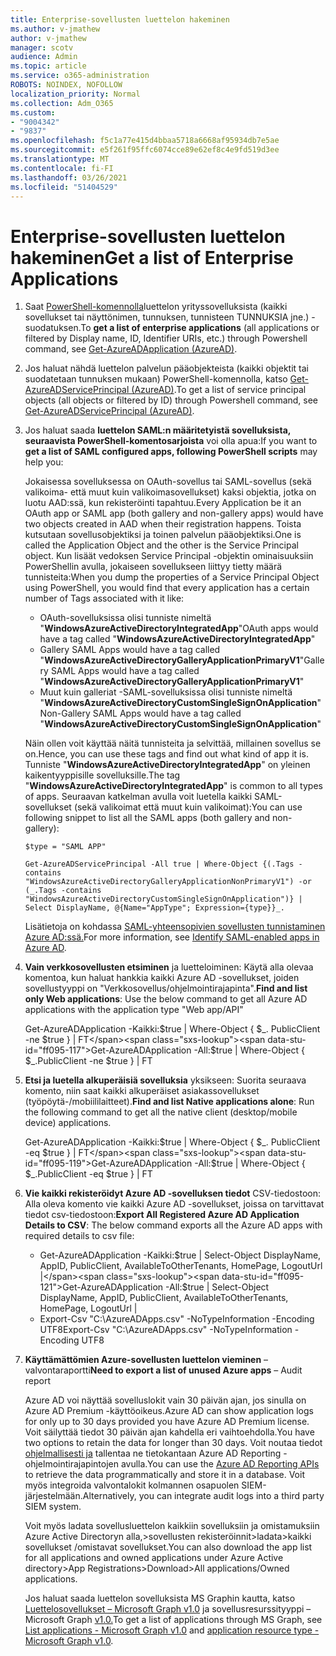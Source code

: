 ```yaml
---
title: Enterprise-sovellusten luettelon hakeminen
ms.author: v-jmathew
author: v-jmathew
manager: scotv
audience: Admin
ms.topic: article
ms.service: o365-administration
ROBOTS: NOINDEX, NOFOLLOW
localization_priority: Normal
ms.collection: Adm_O365
ms.custom:
- "9004342"
- "9837"
ms.openlocfilehash: f5c1a77e415d4bbaa5718a6668af95934db7e5ae
ms.sourcegitcommit: e5f261f95ffc6074cce89e62ef8c4e9fd519d3ee
ms.translationtype: MT
ms.contentlocale: fi-FI
ms.lasthandoff: 03/26/2021
ms.locfileid: "51404529"
---
```

# <a name="get-a-list-of-enterprise-applications"></a><span data-ttu-id="ff095-102">Enterprise-sovellusten luettelon hakeminen</span><span class="sxs-lookup"><span data-stu-id="ff095-102">Get a list of Enterprise Applications</span></span>

1. <span data-ttu-id="ff095-103">Saat  [PowerShell-komennolla](https://docs.microsoft.com/powershell/module/azuread/get-azureadapplication)luettelon yrityssovelluksista (kaikki sovellukset tai näyttönimen, tunnuksen, tunnisteen TUNNUKSIA jne.) -suodatuksen.</span><span class="sxs-lookup"><span data-stu-id="ff095-103">To **get a list of enterprise applications** (all applications or filtered by Display name, ID, Identifier URIs, etc.) through Powershell command, see [Get-AzureADApplication (AzureAD)](https://docs.microsoft.com/powershell/module/azuread/get-azureadapplication).</span></span>
2. <span data-ttu-id="ff095-104">Jos haluat nähdä luettelon palvelun pääobjekteista (kaikki objektit tai suodatetaan tunnuksen mukaan) PowerShell-komennolla, katso [Get-AzureADServicePrincipal (AzureAD)](https://docs.microsoft.com/powershell/module/azuread/get-azureadserviceprincipal).</span><span class="sxs-lookup"><span data-stu-id="ff095-104">To get a list of service principal objects (all objects or filtered by ID) through Powershell command, see [Get-AzureADServicePrincipal (AzureAD)](https://docs.microsoft.com/powershell/module/azuread/get-azureadserviceprincipal).</span></span>
3. <span data-ttu-id="ff095-105">Jos haluat saada **luettelon SAML:n määritetyistä sovelluksista, seuraavista PowerShell-komentosarjoista** voi olla apua:</span><span class="sxs-lookup"><span data-stu-id="ff095-105">If you want to **get a list of SAML configured apps, following PowerShell scripts** may help you:</span></span>

    <span data-ttu-id="ff095-106">Jokaisessa sovelluksessa on OAuth-sovellus tai SAML-sovellus (sekä valikoima- että muut kuin valikoimasovellukset) kaksi objektia, jotka on luotu AAD:ssä, kun rekisteröinti tapahtuu.</span><span class="sxs-lookup"><span data-stu-id="ff095-106">Every Application be it an OAuth app or SAML app (both gallery and non-gallery apps) would have two objects created in AAD when their registration happens.</span></span> <span data-ttu-id="ff095-107">Toista kutsutaan sovellusobjektiksi ja toinen palvelun pääobjektiksi.</span><span class="sxs-lookup"><span data-stu-id="ff095-107">One is called the Application Object and the other is the Service Principal object.</span></span> <span data-ttu-id="ff095-108">Kun lisäät vedoksen Service Principal -objektin ominaisuuksiin PowerShellin avulla, jokaiseen sovellukseen liittyy tietty määrä tunnisteita:</span><span class="sxs-lookup"><span data-stu-id="ff095-108">When you dump the properties of a Service Principal Object using PowerShell, you would find that every application has a certain number of Tags associated with it like:</span></span>

    - <span data-ttu-id="ff095-109">OAuth-sovelluksissa olisi tunniste nimeltä "**WindowsAzureActiveDirectoryIntegratedApp**"</span><span class="sxs-lookup"><span data-stu-id="ff095-109">OAuth apps would have a tag called "**WindowsAzureActiveDirectoryIntegratedApp**"</span></span>
    - <span data-ttu-id="ff095-110">Gallery SAML Apps would have a tag called "**WindowsAzureActiveDirectoryGalleryApplicationPrimaryV1**"</span><span class="sxs-lookup"><span data-stu-id="ff095-110">Gallery SAML Apps would have a tag called "**WindowsAzureActiveDirectoryGalleryApplicationPrimaryV1**"</span></span>
    - <span data-ttu-id="ff095-111">Muut kuin galleriat -SAML-sovelluksissa olisi tunniste nimeltä "**WindowsAzureActiveDirectoryCustomSingleSignOnApplication**"</span><span class="sxs-lookup"><span data-stu-id="ff095-111">Non-Gallery SAML Apps would have a tag called "**WindowsAzureActiveDirectoryCustomSingleSignOnApplication**"</span></span>

    <span data-ttu-id="ff095-112">Näin ollen voit käyttää näitä tunnisteita ja selvittää, millainen sovellus se on.</span><span class="sxs-lookup"><span data-stu-id="ff095-112">Hence, you can use these tags and find out what kind of app it is.</span></span> <span data-ttu-id="ff095-113">Tunniste "**WindowsAzureActiveDirectoryIntegratedApp**" on yleinen kaikentyyppisille sovelluksille.</span><span class="sxs-lookup"><span data-stu-id="ff095-113">The tag "**WindowsAzureActiveDirectoryIntegratedApp**" is common to all types of apps.</span></span> <span data-ttu-id="ff095-114">Seuraavan katkelman avulla voit luetella kaikki SAML-sovellukset (sekä valikoimat että muut kuin valikoimat):</span><span class="sxs-lookup"><span data-stu-id="ff095-114">You can use following snippet to list all the SAML apps (both gallery and non-gallery):</span></span>

    `$type = "SAML APP"`

    `Get-AzureADServicePrincipal -All true | Where-Object {(.Tags -contains "WindowsAzureActiveDirectoryGalleryApplicationNonPrimaryV1") -or (_.Tags -contains "WindowsAzureActiveDirectoryCustomSingleSignOnApplication")} | Select DisplayName, @{Name="AppType"; Expression={type}}_.`

    <span data-ttu-id="ff095-115">Lisätietoja on kohdassa [SAML-yhteensopivien sovellusten tunnistaminen Azure AD:ssä.](https://docs.microsoft.com/answers/questions/24259/identify-saml-enabled-apps-in-azure-ad.html)</span><span class="sxs-lookup"><span data-stu-id="ff095-115">For more information, see [Identify SAML-enabled apps in Azure AD](https://docs.microsoft.com/answers/questions/24259/identify-saml-enabled-apps-in-azure-ad.html).</span></span>

4. <span data-ttu-id="ff095-116">**Vain verkkosovellusten etsiminen** ja luetteloiminen: Käytä alla olevaa komentoa, kun haluat hankkia kaikki Azure AD -sovellukset, joiden sovellustyyppi on "Verkkosovellus/ohjelmointirajapinta".</span><span class="sxs-lookup"><span data-stu-id="ff095-116">**Find and list only Web applications**: Use the below command to get all Azure AD applications with the application type "Web app/API"</span></span>

    <span data-ttu-id="ff095-117">Get-AzureADApplication -Kaikki:$true | Where-Object { $_. PublicClient -ne $true } | FT</span><span class="sxs-lookup"><span data-stu-id="ff095-117">Get-AzureADApplication -All:$true | Where-Object { $_.PublicClient -ne $true } | FT</span></span>
5. <span data-ttu-id="ff095-118">**Etsi ja luetella alkuperäisiä sovelluksia** yksikseen: Suorita seuraava komento, niin saat kaikki alkuperäiset asiakassovellukset (työpöytä-/mobiililaitteet).</span><span class="sxs-lookup"><span data-stu-id="ff095-118">**Find and list Native applications alone**: Run the following command to get all the native client (desktop/mobile device) applications.</span></span>

    <span data-ttu-id="ff095-119">Get-AzureADApplication -Kaikki:$true | Where-Object { $_. PublicClient -eq $true } | FT</span><span class="sxs-lookup"><span data-stu-id="ff095-119">Get-AzureADApplication -All:$true | Where-Object { $_.PublicClient -eq $true } | FT</span></span>
6. <span data-ttu-id="ff095-120">**Vie kaikki rekisteröidyt Azure AD -sovelluksen tiedot** CSV-tiedostoon: Alla oleva komento vie kaikki Azure AD -sovellukset, joissa on tarvittavat tiedot csv-tiedostoon:</span><span class="sxs-lookup"><span data-stu-id="ff095-120">**Export All Registered Azure AD Application Details to CSV**: The below command exports all the Azure AD apps with required details to csv file:</span></span>

    - <span data-ttu-id="ff095-121">Get-AzureADApplication -Kaikki:$true | Select-Object DisplayName, AppID, PublicClient, AvailableToOtherTenants, HomePage, LogoutUrl |</span><span class="sxs-lookup"><span data-stu-id="ff095-121">Get-AzureADApplication -All:$true | Select-Object DisplayName, AppID, PublicClient, AvailableToOtherTenants, HomePage, LogoutUrl |</span></span>
    - <span data-ttu-id="ff095-122">Export-Csv "C:\AzureADApps.csv" -NoTypeInformation -Encoding UTF8</span><span class="sxs-lookup"><span data-stu-id="ff095-122">Export-Csv "C:\AzureADApps.csv" -NoTypeInformation -Encoding UTF8</span></span>

7. <span data-ttu-id="ff095-123">**Käyttämättömien Azure-sovellusten luettelon vieminen** – valvontaraportti</span><span class="sxs-lookup"><span data-stu-id="ff095-123">**Need to export a list of unused Azure apps** – Audit report</span></span>

    <span data-ttu-id="ff095-124">Azure AD voi näyttää sovelluslokit vain 30 päivän ajan, jos sinulla on Azure AD Premium -käyttöoikeus.</span><span class="sxs-lookup"><span data-stu-id="ff095-124">Azure AD can show application logs for only up to 30 days provided you have Azure AD Premium license.</span></span>
    <span data-ttu-id="ff095-125">Voit säilyttää tiedot 30 päivän ajan kahdella eri vaihtoehdolla.</span><span class="sxs-lookup"><span data-stu-id="ff095-125">You have two options to retain the data for longer than 30 days.</span></span> <span data-ttu-id="ff095-126">Voit noutaa tiedot [ohjelmallisesti ja](https://docs.microsoft.com/azure/active-directory/reports-monitoring/concept-reporting-api) tallentaa ne tietokantaan Azure AD Reporting -ohjelmointirajapintojen avulla.</span><span class="sxs-lookup"><span data-stu-id="ff095-126">You can use the [Azure AD Reporting APIs](https://docs.microsoft.com/azure/active-directory/reports-monitoring/concept-reporting-api) to retrieve the data programmatically and store it in a database.</span></span> <span data-ttu-id="ff095-127">Voit myös integroida valvontalokit kolmannen osapuolen SIEM-järjestelmään.</span><span class="sxs-lookup"><span data-stu-id="ff095-127">Alternatively, you can integrate audit logs into a third party SIEM system.</span></span>

    <span data-ttu-id="ff095-128">Voit myös ladata sovellusluettelon kaikkiin sovelluksiin ja omistamuksiin Azure Active Directoryn alla,>sovellusten rekisteröinnit>ladata>kaikki sovellukset /omistavat sovellukset.</span><span class="sxs-lookup"><span data-stu-id="ff095-128">You can also download the app list for all applications and owned applications under Azure Active directory>App Registrations>Download>All applications/Owned applications.</span></span>

    <span data-ttu-id="ff095-129">Jos haluat saada luettelon sovelluksista MS Graphin kautta, katso [Luettelosovellukset – Microsoft Graph v1.0](https://docs.microsoft.com/graph/api/application-list) ja sovellusresurssityyppi – Microsoft Graph [v1.0.](https://docs.microsoft.com/graph/api/resources/application)</span><span class="sxs-lookup"><span data-stu-id="ff095-129">To get a list of applications through MS Graph, see [List applications - Microsoft Graph v1.0](https://docs.microsoft.com/graph/api/application-list) and [application resource type - Microsoft Graph v1.0](https://docs.microsoft.com/graph/api/resources/application).</span></span>
